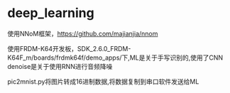 # deep_learning
使用NNoM框架，https://github.com/majianjia/nnom

使用FRDM-K64开发板，SDK_2.6.0_FRDM-K64F_m/boards/frdmk64f/demo_apps/下,ML是关于手写识别的,使用了CNN
denoise是关于使用RNN进行音频降噪

pic2mnist.py将图片转成16进制数据,将数据复制到串口软件发送给ML
